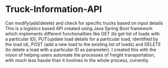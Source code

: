 # Truck-Information-API
Can modify(add/delete) and check for specific trucks based on input details
This is a logistics based API created using Java Spring Boot framework which implements different functionalities like GET (to get list of loads with a particular ID), PUT(update load details for a particular load, identified by the load id), POST (add a new load to the existing list of loads) and DELETE (to delete a load with a particular ID as parameter).
I created this with the vision of helping users automate the processes of freight transportation, with much less hassle than it involves in the whole process, currently.
